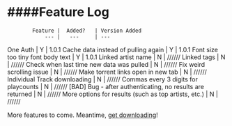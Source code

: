 ####Feature Log
===============


			Feature |  Added? 	| Version Added
				--- | 	--- 	| ---
One Auth			|	Y 		| 1.0.1
Cache data instead of pulling again | Y | 1.0.1
Font size too tiny font body text | Y | 1.0.1
Linked artist name 	| 	N 		| //////
Linked tags 		| 	N 		| //////
Check when last time new data was pulled | N | //////
Fix weird scrolling issue | N | //////
Make torrent links open in new tab | N | //////
Individual Track downloading | N | //////
Commas every 3 digits for playcounts | N | //////
[BAD] Bug - after authenticating, no results are returned | N | //////
More options for results (such as top artists, etc.) | N | //////


More features to come. Meantime, [get downloading](http://himynameisdave.github.io/torrent.fm/)!